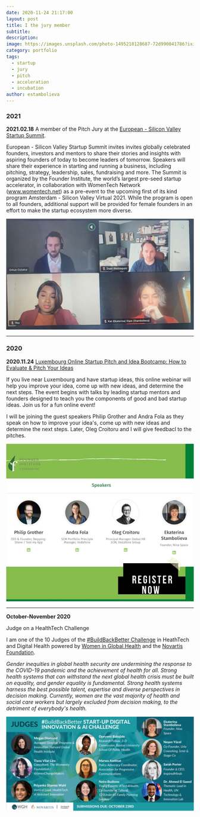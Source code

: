 ```yaml
---
date: 2020-11-24 21:17:00
layout: post
title: I the jury member
subtitle:
description: 
image: https://images.unsplash.com/photo-1495218128687-72d990041786?ixid=MXwxMjA3fDB8MHxwaG90by1wYWdlfHx8fGVufDB8fHw%3D&ixlib=rb-1.2.1&auto=format&fit=crop&w=1489&q=80
category: portfolio
tags:
  - startup
  - jury
  - pitch
  - acceleration
  - incubation
author: estambolieva
---
```


### 2021

**2021.02.18** A member of the Pitch Jury at the [European - Silicon Valley Startup Summit](https://fi.co/e/237026?code=F7seQ6c5yJ).

European - Silicon Valley Startup Summit invites invites globally celebrated founders, investors and mentors to share their stories and insights with aspiring founders of today to become leaders of tomorrow. Speakers will share their experience in starting and running a business, including pitching, strategy, leadership, sales, fundraising and more.  The Summit is organized by the Founder Institute, the world’s largest pre-seed startup accelerator, in collaboration with WomenTech Network (www.womentech.net) as a pre-event to the upcoming first of its kind program Amsterdam - Silicon Valley Virtual 2021. While the program is open to all founders, additional support will be provided for female founders in an effort to make the startup ecosystem more diverse. 

![Event image](https://raw.githubusercontent.com/estambolieva/estambolieva.github.io/master/assets/img/uploads/European_Silicon_valley_FI.png)

---

### 2020

**2020.11.24**  [Luxembourg Online Startup Pitch and Idea Bootcamp: How to Evaluate & Pitch Your Ideas](https://fi.co/event/luxembourg-online-startup-idea-bootcamp-how-to-evaluate-your-ideas-luxembourg-virtual-fall-2020)

If you live near Luxembourg and have startup ideas, this online webinar will help you improve your idea, come up with new ideas, and determine the next steps. The event begins with talks by leading startup mentors and founders designed to teach you the components of good and bad startup ideas. Join us for a fun online event!

I will be joining the guest speakers Philip Grother and Andra Fola as they speak on how to improve your idea's, come up with new ideas and determine the next steps. Later, Oleg Croitoru and I will give feedbacl to the pitches.

![Jury Panel](https://raw.githubusercontent.com/estambolieva/estambolieva.github.io/master/assets/img/uploads/FI_CO_jury.jpeg)

---


**October-November 2020**

Judge on a HealthTech Challenge

I am one of the 10 Judges of the [#BuildBackBetter Challenge](https://www.womeningh.org/buildbackbetter-challenge) in HeathTech and Digital Health powered by [Women in Global Health](https://www.womeningh.org) and the [Novartis Foundation](https://www.novartisfoundation.org/).

*Gender inequities in global health security are undermining the response to the COVID-19 pandemic and the achievement of health for all. Strong health systems that can withstand the next global health crisis must be built on equality, and gender equality is fundamental. Strong health systems harness the best possible talent, expertise and diverse perspectives in decision making. Currently, women are the vast majority of health and social care workers but largely excluded from decision making, to the detriment of everybody's health.*

![Women in Digital Health and AI Judge](https://raw.githubusercontent.com/estambolieva/estambolieva.github.io/master/assets/img/uploads/Women_Digital_Heatlh_Judge.jpeg)